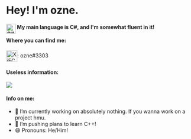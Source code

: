 # Hey! I'm ozne.
#### My main language is C#, and I'm somewhat fluent in it! <img align="left" alt="C#" width="26px" src="https://static.cdnlogo.com/logos/c/27/c.svg"/>

#### Where you can find me:
<a href="https://cdn.discordapp.com/attachments/766096828868591626/815661872623779960/unknown.png" target="blank"><img align="center" src="https://discord.com/assets/f8389ca1a741a115313bede9ac02e2c0.svg" alt="XjFC7zNk9D" height="30" width="30" /></a>: ozne#3303

#### Useless information:
![](https://komarev.com/ghpvc/?username=ozneeeee&color=red)

#### Info on me:
- 🔭 I’m currently working on absolutely nothing. If you wanna work on a project hmu.
- 🌱 I’m pushing plans to learn C++!
- 😄 Pronouns: He/Him!
